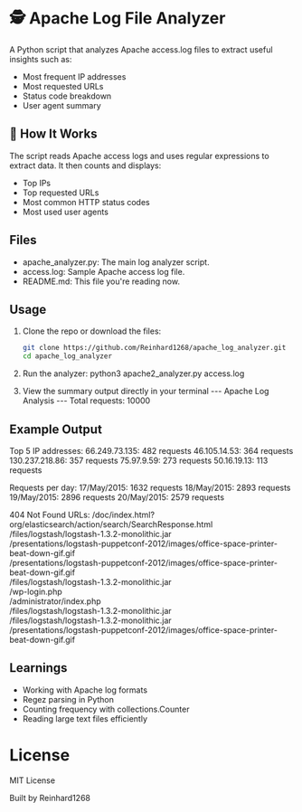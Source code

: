 # 🕵️ Apache Log File Analyzer

A Python script that analyzes Apache access.log files to extract useful insights such as:
- Most frequent IP addresses
- Most requested URLs
- Status code breakdown
- User agent summary

## 🔧 How It Works
The script reads Apache access logs and uses regular expressions to extract data. It then counts and displays:
- Top IPs
- Top requested URLs
- Most common HTTP status codes
- Most used user agents

##  Files
- apache_analyzer.py: The main log analyzer script.
- access.log: Sample Apache access log file.
- README.md: This file you're reading now.

##  Usage

1. Clone the repo or download the files:
   ```bash
   git clone https://github.com/Reinhard1268/apache_log_analyzer.git
   cd apache_log_analyzer

2.  Run the analyzer:
python3 apache2_analyzer.py access.log

3. View the summary output directly in your terminal
--- Apache Log Analysis ---
Total requests: 10000

## Example Output
Top 5 IP addresses:
66.249.73.135: 482 requests
46.105.14.53: 364 requests
130.237.218.86: 357 requests
75.97.9.59: 273 requests
50.16.19.13: 113 requests

Requests per day:
17/May/2015: 1632 requests
18/May/2015: 2893 requests
19/May/2015: 2896 requests
20/May/2015: 2579 requests

404 Not Found URLs:
/doc/index.html?org/elasticsearch/action/search/SearchResponse.html                                                                                                                          
/files/logstash/logstash-1.3.2-monolithic.jar                                                                                                                                                
/presentations/logstash-puppetconf-2012/images/office-space-printer-beat-down-gif.gif                                                                                                        
/presentations/logstash-puppetconf-2012/images/office-space-printer-beat-down-gif.gif                                                                                                        
/files/logstash/logstash-1.3.2-monolithic.jar                                                                                                                                                
/wp-login.php                                                                                                                                                                                
/administrator/index.php                                                                                                                                                                     
/files/logstash/logstash-1.3.2-monolithic.jar                                                                                                                                                
/files/logstash/logstash-1.3.2-monolithic.jar                                                                                                                                                
/presentations/logstash-puppetconf-2012/images/office-space-printer-beat-down-gif.gif                                                                                                        
                                                                                       

##  Learnings
-  Working with Apache log formats
-  Regez parsing in Python
-  Counting frequency with collections.Counter
-  Reading large text files efficiently

#  License
 
MIT License

Built by Reinhard1268
